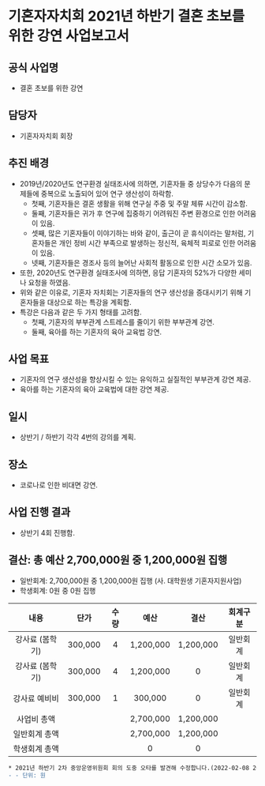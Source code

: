 기혼자자치회 2021년 하반기 결혼 초보를 위한 강연 사업보고서
===

## 공식 사업명
- 결혼 초보를 위한 강연

## 담당자
- 기혼자자치회 회장

## 추진 배경
- 2019년/2020년도 연구환경 실태조사에 의하면, 기혼자들 중 상당수가 다음의 문제들에 중복으로 노출되어 있어 연구 생산성이 하락함.
  - 첫째, 기혼자들은 결혼 생활을 위해 연구실 주중 및 주말 체류 시간이 감소함.
  - 둘째, 기혼자들은 귀가 후 연구에 집중하기 어려워진 주변 환경으로 인한 어려움이 있음.
  - 셋째, 많은 기혼자들이 이야기하는 바와 같이, 출근이 곧 휴식이라는 말처럼, 기혼자들은 개인 정비 시간 부족으로 발생하는 정신적, 육체적 피로로 인한 어려움이 있음.
  - 넷째, 기혼자들은 경조사 등의 늘어난 사회적 활동으로 인한 시간 소모가 있음.
- 또한, 2020년도 연구환경 실태조사에 의하면, 응답 기혼자의 52%가 다양한 세미나 요청을 하였음.
- 위와 같은 이유로, 기혼자 자치회는 기혼자들의 연구 생산성을 증대시키기 위해 기혼자들을 대상으로 하는 특강을 계획함.
- 특강은 다음과 같은 두 가지 형태를 고려함.
  - 첫째, 기혼자의 부부관계 스트레스를 줄이기 위한 부부관계 강연.
  - 둘째, 육아를 하는 기혼자의 육아 교육법 강연.
  
## 사업 목표
- 기혼자의 연구 생산성을 향상시킬 수 있는 유익하고 실질적인 부부관계 강연 제공.
- 육아를 하는 기혼자의 육아 교육법에 대한 강연 제공.

## 일시
- 상반기 / 하반기 각각 4번의 강의를 계획.

## 장소 
- 코로나로 인한 비대면 강연.

## 사업 진행 결과
- 상반기 4회 진행함.

## 결산: 총 예산 2,700,000원 중 1,200,000원 집행 
   - 일반회계:  2,700,000원 중 1,200,000원 집행 (사. 대학원생 기혼자지원사업)
   - 학생회계:  0원 중 0원 집행
    
| 내용        | 단가      | 수량 | 예산        | 결산        | 회계구분 |
|:-----------:|:---------:|:----:|:-----------:|:-----------:|:------:|
| 강사료 (봄학기) | 300,000 | 4  | 1,200,000 | 1,200,000 | 일반회계 |
| 강사료 (봄학기) | 300,000 | 4  | 1,200,000 | 0         | 일반회계 |
| 강사료 예비비   | 300,000 | 1  | 300,000   | 0         | 일반회계 |
| 사업비 총액    |         |    | 2,700,000 | 1,200,000 |      |
| 일반회계 총액   |         |    | 2,700,000 | 1,200,000 |      |
| 학생회계 총액   |         |    | 0         | 0         |      |

```diff
* 2021년 하반기 2차 중앙운영위원회 회의 도중 오타를 발견해 수정합니다.(2022-02-08 20:30) 
- - 단위: 원
```
